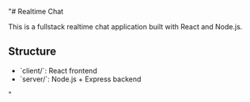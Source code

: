 "# Realtime Chat

This is a fullstack realtime chat application built with React and Node.js.

## Structure
- \`client/\`: React frontend
- \`server/\`: Node.js + Express backend

"